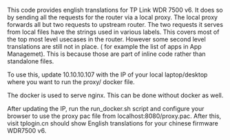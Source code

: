 This code provides english translations for TP Link WDR 7500 v6.
It does so by sending all the requests for the router via a local proxy.
The local proxy forwards all but two requests to upstream router.
The two requests it serves from local files have the strings used in various labels.
This covers most of the top most level usecases in the router.
However some second level translations are still not in place.
 ( for example the list of apps in App Managemet).
 This is because those are part of inline code rather than standalone files.


To use this, update 10.10.10.107 with the IP of your local laptop/desktop where
you want to run the proxy/ docker file.

The docker is used to serve nginx. This can be done without docker as well.

After updating the IP, run the run_docker.sh script and configure your browser to use
the proxy pac file from localhost:8080/proxy.pac. After this, visit tplogin.cn
should show English translations for your chinese firmware WDR7500 v6.
